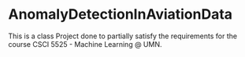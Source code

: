 AnomalyDetectionInAviationData
==============================

This is a class Project done to partially satisfy the requirements for the course CSCI 5525 - Machine Learning @ UMN.
